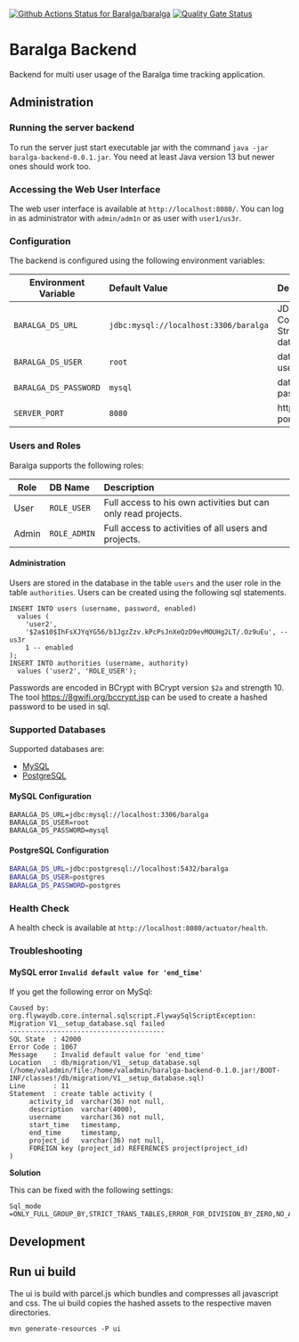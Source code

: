 [![Github Actions Status for Baralga/baralga](https://github.com/baralga/backend/workflows/Build/badge.svg)](https://github.com/Baralga/baralga/actions) [![Quality Gate Status](https://sonarcloud.io/api/project_badges/measure?project=baralga-backend&metric=alert_status)](https://sonarcloud.io/dashboard?id=baralga-backend)

# Baralga Backend

Backend for multi user usage of the Baralga time tracking application.

## Administration

### Running the server backend

To run the server just start executable jar with the command `java -jar baralga-backend-0.0.1.jar`. You need at 
least Java version 13 but newer ones should work too.

### Accessing the Web User Interface

The web user interface is available at `http://localhost:8080/`. You can log in as administrator with `admin/adm1n` or as user with `user1/us3r`.

### Configuration

The backend is configured using the following environment variables:

| Environment Variable  | Default Value                        | Description  |
| --------------------- |:------------------------------------| :--------|
| `BARALGA_DS_URL`      | `jdbc:mysql://localhost:3306/baralga`| JDBC Connection String for database |
| `BARALGA_DS_USER`     | `root`                       |   database user |
| `BARALGA_DS_PASSWORD` | `mysql`      |    database password |
| `SERVER_PORT` | `8080`      |    http server port |

### Users and Roles

Baralga supports the following roles:

| Role  | DB Name | Description                        |
| ----- |:------- |:------------------------------------|
| User  | `ROLE_USER` |Full access to his own activities but can only read projects. |
| Admin | `ROLE_ADMIN`  | Full access to activities of all users and projects.          |


#### Administration

Users are stored in the database in the table `users` and the user role in the table `authorities`.  Users can be 
created using the following sql statements.

```mysql-sql
INSERT INTO users (username, password, enabled)
  values (
    'user2',
    '$2a$10$IhFsXJYqYG56/b1JgzZzv.kPcPsJnXeQzD9evMOUHg2LT/.Oz9uEu', -- us3r
    1 -- enabled
);
INSERT INTO authorities (username, authority)
  values ('user2', 'ROLE_USER');
```

Passwords are encoded in BCrypt with BCrypt version `$2a` and strength 10. The tool https://8gwifi.org/bccrypt.jsp
can be used to create a hashed password to be used in sql.

### Supported Databases

Supported databases are:
* [MySQL](https://www.mysql.com/)
* [PostgreSQL](https://www.postgresql.org/)

#### MySQL Configuration
```
BARALGA_DS_URL=jdbc:mysql://localhost:3306/baralga
BARALGA_DS_USER=root
BARALGA_DS_PASSWORD=mysql
```

#### PostgreSQL Configuration
```bash
BARALGA_DS_URL=jdbc:postgresql://localhost:5432/baralga
BARALGA_DS_USER=postgres
BARALGA_DS_PASSWORD=postgres
```
                         
### Health Check

A health check is available at `http://localhost:8080/actuator/health`.


### Troubleshooting


#### MySQL error `Invalid default value for 'end_time'`

If you get the following error on MySql:

```
Caused by: org.flywaydb.core.internal.sqlscript.FlywaySqlScriptException:
Migration V1__setup_database.sql failed
---------------------------------------
SQL State  : 42000
Error Code : 1067
Message    : Invalid default value for 'end_time'
Location   : db/migration/V1__setup_database.sql (/home/valadmin/file:/home/valadmin/baralga-backend-0.1.0.jar!/BOOT-INF/classes!/db/migration/V1__setup_database.sql)
Line       : 11
Statement  : create table activity (
     activity_id  varchar(36) not null,
     description  varchar(4000),
     username     varchar(36) not null,
     start_time   timestamp,
     end_time     timestamp,
     project_id   varchar(36) not null,
     FOREIGN key (project_id) REFERENCES project(project_id)
)
```

**Solution**

This can be fixed with the following settings:
```
Sql_mode =ONLY_FULL_GROUP_BY,STRICT_TRANS_TABLES,ERROR_FOR_DIVISION_BY_ZERO,NO_AUTO_CREATE_USER,NO_ENGINE_SUBSTITUTION
```

## Development

## Run ui build
The ui is build with parcel.js which bundles and compresses all javascript and css. The ui build copies the hashed
assets to the respective maven directories.

    mvn generate-resources -P ui